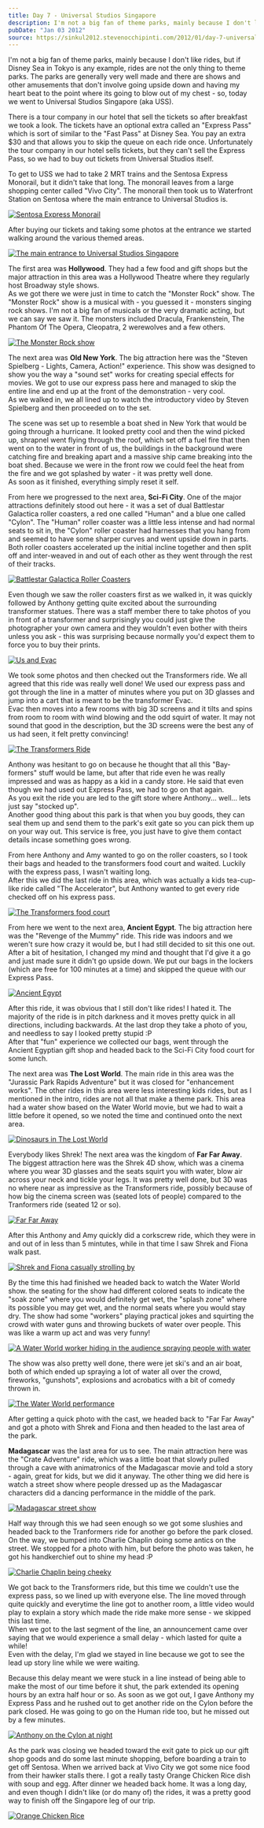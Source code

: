 ```yaml
---
title: Day 7 - Universal Studios Singapore
description: I'm not a big fan of theme parks, mainly because I don't like rides, but if Disney Sea in Tokyo is any example, rides are not the only thin...
pubDate: "Jan 03 2012"
source: https://sinkul2012.stevenocchipinti.com/2012/01/day-7-universal-studios-singapore.html
---
```


I'm not a big fan of theme parks, mainly because I don't like rides, but if Disney Sea in Tokyo is any example, rides are not the only thing to theme parks. The parks are generally very well made and there are shows and other amusements that don't involve going upside down and having my heart beat to the point where its going to blow out of my chest - so, today we went to Universal Studios Singapore (aka USS).

There is a tour company in our hotel that sell the tickets so after breakfast we took a look. The tickets have an optional extra called an "Express Pass" which is sort of similar to the "Fast Pass" at Disney Sea. You pay an extra $30 and that allows you to skip the queue on each ride once. Unfortunately the tour company in our hotel sells tickets, but they can't sell the Express Pass, so we had to buy out tickets from Universal Studios itself.

To get to USS we had to take 2 MRT trains and the Sentosa Express Monorail, but it didn't take that long. The monorail leaves from a large shopping center called "Vivo City". The monorail then took us to Waterfront Station on Sentosa where the main entrance to Universal Studios is.

[![Sentosa Express Monorail](https://2.bp.blogspot.com/-3U8EsupNBWY/TwXZr2TT_3I/AAAAAAAAA7M/o6RCASHQFvY/s320/20120103112708.jpg)](https://2.bp.blogspot.com/-3U8EsupNBWY/TwXZr2TT_3I/AAAAAAAAA7M/o6RCASHQFvY/s1600/20120103112708.jpg)

After buying our tickets and taking some photos at the entrance we started walking around the various themed areas.

[![The main entrance to Universal Studios Singapore](https://3.bp.blogspot.com/-JmBTuy1sdNU/TwXaxowOl3I/AAAAAAAAA9M/EzyFypZeL4E/s320/20120103113820-1.jpg)](https://3.bp.blogspot.com/-JmBTuy1sdNU/TwXaxowOl3I/AAAAAAAAA9M/EzyFypZeL4E/s1600/20120103113820-1.jpg)

The first area was **Hollywood**. They had a few food and gift shops but the major attraction in this area was a Hollywood Theatre where they regularly host Broadway style shows.  
As we got there we were just in time to catch the "Monster Rock" show. The "Monster Rock" show is a musical with - you guessed it - monsters singing rock shows. I'm not a big fan of musicals or the very dramatic acting, but we can say we saw it. The monsters included Dracula, Frankenstein, The Phantom Of The Opera, Cleopatra, 2 werewolves and a few others.

[![The Monster Rock show](https://3.bp.blogspot.com/-gX0nGjwOCMs/TwXZtmj4faI/AAAAAAAAA7U/o8WZ433KtLo/s320/20120103121503.jpg)](https://3.bp.blogspot.com/-gX0nGjwOCMs/TwXZtmj4faI/AAAAAAAAA7U/o8WZ433KtLo/s1600/20120103121503.jpg)

The next area was **Old New York**. The big attraction here was the "Steven Spielberg - Lights, Camera, Action!" experience. This show was designed to show you the way a "sound set" works for creating special effects for movies. We got to use our express pass here and managed to skip the entire line and end up at the front of the demonstration - very cool.  
As we walked in, we all lined up to watch the introductory video by Steven Spielberg and then proceeded on to the set.

The scene was set up to resemble a boat shed in New York that would be going through a hurricane. It looked pretty cool and then the wind picked up, shrapnel went flying through the roof, which set off a fuel fire that then went on to the water in front of us, the buildings in the background were catching fire and breaking apart and a massive ship came breaking into the boat shed. Because we were in the front row we could feel the heat from the fire and we got splashed by water - it was pretty well done.  
As soon as it finished, everything simply reset it self.

From here we progressed to the next area, **Sci-Fi City**. One of the major attractions definitely stood out here - it was a set of dual Battlestar Galactica roller coasters, a red one called "Human" and a blue one called "Cylon". The "Human" roller coaster was a little less intense and had normal seats to sit in, the "Cylon" roller coaster had harnesses that you hang from and seemed to have some sharper curves and went upside down in parts. Both roller coasters accelerated up the initial incline together and then split off and inter-weaved in and out of each other as they went through the rest of their tracks.

[![Battlestar Galactica Roller Coasters](https://1.bp.blogspot.com/-Wm4FTxtnfEs/TwXZxfiKXMI/AAAAAAAAA7k/tdgh7dCr7L4/s320/20120103125441.jpg)](https://1.bp.blogspot.com/-Wm4FTxtnfEs/TwXZxfiKXMI/AAAAAAAAA7k/tdgh7dCr7L4/s1600/20120103125441.jpg)

Even though we saw the roller coasters first as we walked in, it was quickly followed by Anthony getting quite excited about the surrounding transformer statues. There was a staff member there to take photos of you in front of a transformer and surprisingly you could just give the photographer your own camera and they wouldn't even bother with theirs unless you ask - this was surprising because normally you'd expect them to force you to buy their prints.

[![Us and Evac](https://1.bp.blogspot.com/-zuqPpteS8ss/TwXZz9yN-2I/AAAAAAAAA7s/DE6nAISrACA/s320/20120103125924.jpg)](https://1.bp.blogspot.com/-zuqPpteS8ss/TwXZz9yN-2I/AAAAAAAAA7s/DE6nAISrACA/s1600/20120103125924.jpg)

We took some photos and then checked out the Transformers ride. We all agreed that this ride was really well done! We used our express pass and got through the line in a matter of minutes where you put on 3D glasses and jump into a cart that is meant to be the transformer Evac.  
Evac then moves into a few rooms with big 3D screens and it tilts and spins from room to room with wind blowing and the odd squirt of water. It may not sound that good in the description, but the 3D screens were the best any of us had seen, it felt pretty convincing!

[![The Transformers Ride](https://1.bp.blogspot.com/-jIcgO8ghilg/TwXZvjCc7eI/AAAAAAAAA7c/PSDqdJP10GE/s320/20120103125234.jpg)](https://1.bp.blogspot.com/-jIcgO8ghilg/TwXZvjCc7eI/AAAAAAAAA7c/PSDqdJP10GE/s1600/20120103125234.jpg)

Anthony was hesitant to go on because he thought that all this "Bay-formers" stuff would be lame, but after that ride even he was really impressed and was as happy as a kid in a candy store. He said that even though we had used out Express Pass, we had to go on that again.  
As you exit the ride you are led to the gift store where Anthony... well... lets just say "stocked up".  
Another good thing about this park is that when you buy goods, they can seal them up and send them to the park's exit gate so you can pick them up on your way out. This service is free, you just have to give them contact details incase something goes wrong.

From here Anthony and Amy wanted to go on the roller coasters, so I took their bags and headed to the transformers food court and waited. Luckily with the express pass, I wasn't waiting long.  
After this we did the last ride in this area, which was actually a kids tea-cup-like ride called "The Accelerator", but Anthony wanted to get every ride checked off on his express pass.

[![The Transformers food court](https://3.bp.blogspot.com/-2VpXSxQb-Iw/TwXZ1pZAimI/AAAAAAAAA70/n5UZP6OGU1o/s320/20120103134015.jpg)](https://3.bp.blogspot.com/-2VpXSxQb-Iw/TwXZ1pZAimI/AAAAAAAAA70/n5UZP6OGU1o/s1600/20120103134015.jpg)

From here we went to the next area, **Ancient Egypt**. The big attraction here was the "Revenge of the Mummy" ride. This ride was indoors and we weren't sure how crazy it would be, but I had still decided to sit this one out. After a bit of hesitation, I changed my mind and thought that I'd give it a go and just made sure it didn't go upside down. We put our bags in the lockers (which are free for 100 minutes at a time) and skipped the queue with our Express Pass.

[![Ancient Egypt](https://2.bp.blogspot.com/-8IdOLmlT3fQ/TwXZ4G0OnaI/AAAAAAAAA78/pnP1JKjkCJQ/s320/20120103142250.jpg)](https://2.bp.blogspot.com/-8IdOLmlT3fQ/TwXZ4G0OnaI/AAAAAAAAA78/pnP1JKjkCJQ/s1600/20120103142250.jpg)

After this ride, it was obvious that I still don't like rides! I hated it. The majority of the ride is in pitch darkness and it moves pretty quick in all directions, including backwards. At the last drop they take a photo of you, and needless to say I looked pretty stupid :P  
After that "fun" experience we collected our bags, went through the Ancient Egyptian gift shop and headed back to the Sci-Fi City food court for some lunch.

The next area was **The Lost World**. The main ride in this area was the "Jurassic Park Rapids Adventure" but it was closed for "enhancement works". The other rides in this area were less interesting kids rides, but as I mentioned in the intro, rides are not all that make a theme park. This area had a water show based on the Water World movie, but we had to wait a little before it opened, so we noted the time and continued onto the next area.

[![Dinosaurs in The Lost World](https://4.bp.blogspot.com/-WkxAHSeTAiM/TwXZ59VDtUI/AAAAAAAAA8E/VOrfNsIEi_Q/s320/20120103153002.jpg)](https://4.bp.blogspot.com/-WkxAHSeTAiM/TwXZ59VDtUI/AAAAAAAAA8E/VOrfNsIEi_Q/s1600/20120103153002.jpg)

Everybody likes Shrek! The next area was the kingdom of **Far Far Away**. The biggest attraction here was the Shrek 4D show, which was a cinema where you wear 3D glasses and the seats squirt you with water, blow air across your neck and tickle your legs. It was pretty well done, but 3D was no where near as impressive as the Transformers ride, possibly because of how big the cinema screen was (seated lots of people) compared to the Tranformers ride (seated 12 or so).

[![Far Far Away](https://4.bp.blogspot.com/-l0vgCNajeu0/TwXZ78kLmSI/AAAAAAAAA8M/c8bHg9iwgyA/s320/20120103161453.jpg)](https://4.bp.blogspot.com/-l0vgCNajeu0/TwXZ78kLmSI/AAAAAAAAA8M/c8bHg9iwgyA/s1600/20120103161453.jpg)

After this Anthony and Amy quickly did a corkscrew ride, which they were in and out of in less than 5 mintutes, while in that time I saw Shrek and Fiona walk past.

[![Shrek and Fiona casually strolling by](https://4.bp.blogspot.com/-r3QgxigKVQE/TwXZ-GdYVxI/AAAAAAAAA8U/LBZ9cw9avvU/s320/20120103161831.jpg)](https://4.bp.blogspot.com/-r3QgxigKVQE/TwXZ-GdYVxI/AAAAAAAAA8U/LBZ9cw9avvU/s1600/20120103161831.jpg)

By the time this had finished we headed back to watch the Water World show. the seating for the show had different colored seats to indicate the "soak zone" where you would definitely get wet, the "splash zone" where its possible you may get wet, and the normal seats where you would stay dry. The show had some "workers" playing practical jokes and squirting the crowd with water guns and throwing buckets of water over people. This was like a warm up act and was very funny!

[![A Water World worker hiding in the audience spraying people with water](https://4.bp.blogspot.com/-Mapny5eU64E/TwXZ_xEv4hI/AAAAAAAAA8c/qpOehWE6PvA/s320/20120103162722.jpg)](https://4.bp.blogspot.com/-Mapny5eU64E/TwXZ_xEv4hI/AAAAAAAAA8c/qpOehWE6PvA/s1600/20120103162722.jpg)

The show was also pretty well done, there were jet ski's and an air boat, both of which ended up spraying a lot of water all over the crowd, fireworks, "gunshots", explosions and acrobatics with a bit of comedy thrown in.

[![The Water World performance](https://3.bp.blogspot.com/-wPKXzTfp6m4/TwXaCaq2vXI/AAAAAAAAA8k/M4SmeSUhGmo/s320/20120103162743.jpg)](https://3.bp.blogspot.com/-wPKXzTfp6m4/TwXaCaq2vXI/AAAAAAAAA8k/M4SmeSUhGmo/s1600/20120103162743.jpg)

After getting a quick photo with the cast, we headed back to "Far Far Away" and got a photo with Shrek and Fiona and then headed to the last area of the park.

**Madagascar** was the last area for us to see. The main attraction here was the "Crate Adventure" ride, which was a little boat that slowly pulled through a cave with animatronics of the Madagascar movie and told a story - again, great for kids, but we did it anyway. The other thing we did here is watch a street show where people dressed up as the Madagascar characters did a dancing performance in the middle of the park.

[![Madagascar street show](https://3.bp.blogspot.com/-t34daM5LVGs/TwXaEyoV_WI/AAAAAAAAA8s/_wwRHz_KqO0/s320/20120103173332.jpg)](https://3.bp.blogspot.com/-t34daM5LVGs/TwXaEyoV_WI/AAAAAAAAA8s/_wwRHz_KqO0/s1600/20120103173332.jpg)

Half way through this we had seen enough so we got some slushies and headed back to the Tranformers ride for another go before the park closed.  
On the way, we bumped into Charlie Chaplin doing some antics on the street. We stopped for a photo with him, but before the photo was taken, he got his handkerchief out to shine my head :P

[![Charlie Chaplin being cheeky](https://1.bp.blogspot.com/-Rpgyeurm9K4/TwXaGi8iDjI/AAAAAAAAA80/h4V704tp2uc/s320/20120103180705.jpg)](https://1.bp.blogspot.com/-Rpgyeurm9K4/TwXaGi8iDjI/AAAAAAAAA80/h4V704tp2uc/s1600/20120103180705.jpg)

We got back to the Transformers ride, but this time we couldn't use the express pass, so we lined up with everyone else. The line moved through quite quickly and everytime the line got to another room, a little video would play to explain a story which made the ride make more sense - we skipped this last time.  
When we got to the last segment of the line, an announcement came over saying that we would experience a small delay - which lasted for quite a while!  
Even with the delay, I'm glad we stayed in line because we got to see the lead up story line while we were waiting.

Because this delay meant we were stuck in a line instead of being able to make the most of our time before it shut, the park extended its opening hours by an extra half hour or so. As soon as we got out, I gave Anthony my Express Pass and he rushed out to get another ride on the Cylon before the park closed. He was going to go on the Human ride too, but he missed out by a few minutes.

[![Anthony on the Cylon at night](https://4.bp.blogspot.com/-U7bIGsekk4s/TwXaIe3mQQI/AAAAAAAAA88/jaQI9V_G0Jk/s320/20120103193557.jpg)](https://4.bp.blogspot.com/-U7bIGsekk4s/TwXaIe3mQQI/AAAAAAAAA88/jaQI9V_G0Jk/s1600/20120103193557.jpg)

As the park was closing we headed toward the exit gate to pick up our gift shop goods and do some last minute shopping, before boarding a train to get off Sentosa. When we arrived back at Vivo City we got some nice food from their hawker stalls there. I got a really tasty Orange Chicken Rice dish with soup and egg. After dinner we headed back home. It was a long day, and even though I didn't like (or do many of) the rides, it was a pretty good way to finish off the Singapore leg of our trip.

[![Orange Chicken Rice](https://4.bp.blogspot.com/-Pe5J4WEymtQ/TwXaKPtjtxI/AAAAAAAAA9E/VTfqMIFKGkw/s320/20120103202812.jpg)](https://4.bp.blogspot.com/-Pe5J4WEymtQ/TwXaKPtjtxI/AAAAAAAAA9E/VTfqMIFKGkw/s1600/20120103202812.jpg)
